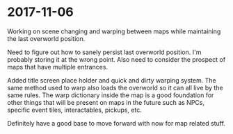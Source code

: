 # 2017-11-06

Working on scene changing and warping between maps while maintaining the last overworld position.

Need to figure out how to sanely persist last overworld position. I'm probably storing it at the wrong point.
Also need to consider the prospect of maps that have multiple entrances.

Added title screen place holder and quick and dirty warping system. The same method used to warp also loads the overworld so it
can all live by the same rules. The warp dictionary inside the map is a good foundation for other things that will be present on
maps in the future such as NPCs, specific event tiles, interactables, pickups, etc.

Definitely have a good base to move forward with now for map related stuff.
